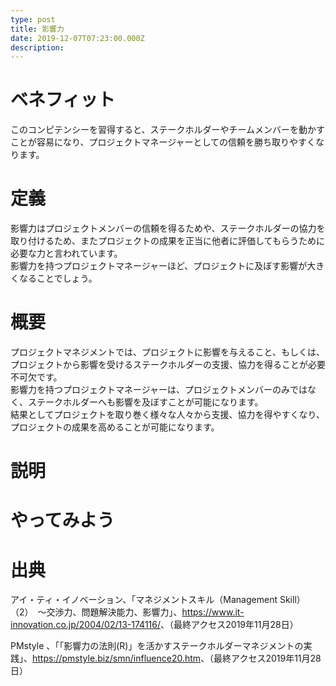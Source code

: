 ```yaml
---
type: post
title: 影響力
date: 2019-12-07T07:23:00.000Z
description:
---
```

# ベネフィット

このコンピテンシーを習得すると、ステークホルダーやチームメンバーを動かすことが容易になり、プロジェクトマネージャーとしての信頼を勝ち取りやすくなります。

# 定義

影響力はプロジェクトメンバーの信頼を得るためや、ステークホルダーの協力を取り付けるため、またプロジェクトの成果を正当に他者に評価してもらうために必要な力と言われています。\
影響力を持つプロジェクトマネージャーほど、プロジェクトに及ぼす影響が大きくなることでしょう。

# 概要

プロジェクトマネジメントでは、プロジェクトに影響を与えること、もしくは、プロジェクトから影響を受けるステークホルダーの支援、協力を得ることが必要不可欠です。\
影響力を持つプロジェクトマネージャーは、プロジェクトメンバーのみではなく、ステークホルダーへも影響を及ぼすことが可能になります。\
結果としてプロジェクトを取り巻く様々な人々から支援、協力を得やすくなり、プロジェクトの成果を高めることが可能になります。

# 説明



# やってみよう



# 出典

アイ・ティ・イノベーション、「マネジメントスキル（Management Skill）（2）　〜交渉力、問題解決能力、影響力」、<https://www.it-innovation.co.jp/2004/02/13-174116/>、（最終アクセス2019年11月28日）

PMstyle 、「「影響力の法則(R)」を活かすステークホルダーマネジメントの実践」、<https://pmstyle.biz/smn/influence20.htm>、（最終アクセス2019年11月28日）
